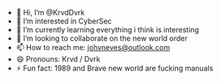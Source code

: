 - 👋 Hi, I’m @KrvdDvrk
- 👀 I’m interested in CyberSec
- 🌱 I’m currently learning everything i think is interesting
- 💞️ I’m looking to collaborate on the new world order
- 📫 How to reach me: johvneves@outlook.com
- 😄 Pronouns: Krvd / Dvrk
- ⚡ Fun fact: 1989 and Brave new world are fucking manuals

<!---
KrvdDvrk/KrvdDvrk is a ✨ special ✨ repository because its `README.md` (this file) appears on your GitHub profile.
You can click the Preview link to take a look at your changes.
--->
